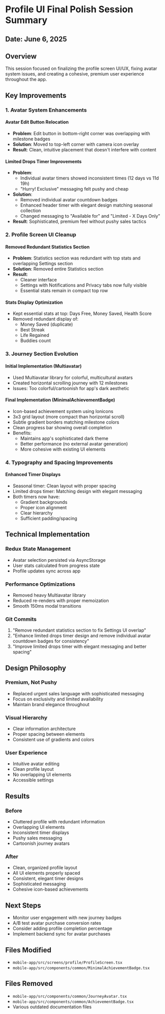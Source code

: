 # Profile UI Final Polish Session Summary

## Date: June 6, 2025

## Overview
This session focused on finalizing the profile screen UI/UX, fixing avatar system issues, and creating a cohesive, premium user experience throughout the app.

## Key Improvements

### 1. Avatar System Enhancements

#### Avatar Edit Button Relocation
- **Problem**: Edit button in bottom-right corner was overlapping with milestone badges
- **Solution**: Moved to top-left corner with camera icon overlay
- **Result**: Clean, intuitive placement that doesn't interfere with content

#### Limited Drops Timer Improvements
- **Problem**: 
  - Individual avatar timers showed inconsistent times (12 days vs 11d 19h)
  - "Hurry! Exclusive" messaging felt pushy and cheap
- **Solution**: 
  - Removed individual avatar countdown badges
  - Enhanced header timer with elegant design matching seasonal collection
  - Changed messaging to "Available for" and "Limited - X Days Only"
- **Result**: Sophisticated, premium feel without pushy sales tactics

### 2. Profile Screen UI Cleanup

#### Removed Redundant Statistics Section
- **Problem**: Statistics section was redundant with top stats and overlapping Settings section
- **Solution**: Removed entire Statistics section
- **Result**: 
  - Cleaner interface
  - Settings with Notifications and Privacy tabs now fully visible
  - Essential stats remain in compact top row

#### Stats Display Optimization
- Kept essential stats at top: Days Free, Money Saved, Health Score
- Removed redundant display of:
  - Money Saved (duplicate)
  - Best Streak
  - Life Regained
  - Buddies count

### 3. Journey Section Evolution

#### Initial Implementation (Multiavatar)
- Used Multiavatar library for colorful, multicultural avatars
- Created horizontal scrolling journey with 12 milestones
- Issues: Too colorful/cartoonish for app's dark aesthetic

#### Final Implementation (MinimalAchievementBadge)
- Icon-based achievement system using Ionicons
- 3x3 grid layout (more compact than horizontal scroll)
- Subtle gradient borders matching milestone colors
- Clean progress bar showing overall completion
- Benefits:
  - Maintains app's sophisticated dark theme
  - Better performance (no external avatar generation)
  - More cohesive with existing UI elements

### 4. Typography and Spacing Improvements

#### Enhanced Timer Displays
- Seasonal timer: Clean layout with proper spacing
- Limited drops timer: Matching design with elegant messaging
- Both timers now have:
  - Gradient backgrounds
  - Proper icon alignment
  - Clear hierarchy
  - Sufficient padding/spacing

## Technical Implementation

### Redux State Management
- Avatar selection persisted via AsyncStorage
- User stats calculated from progress state
- Profile updates sync across app

### Performance Optimizations
- Removed heavy Multiavatar library
- Reduced re-renders with proper memoization
- Smooth 150ms modal transitions

### Git Commits
1. "Remove redundant statistics section to fix Settings UI overlap"
2. "Enhance limited drops timer design and remove individual avatar countdown badges for consistency"
3. "Improve limited drops timer with elegant messaging and better spacing"

## Design Philosophy

### Premium, Not Pushy
- Replaced urgent sales language with sophisticated messaging
- Focus on exclusivity and limited availability
- Maintain brand elegance throughout

### Visual Hierarchy
- Clear information architecture
- Proper spacing between elements
- Consistent use of gradients and colors

### User Experience
- Intuitive avatar editing
- Clean profile layout
- No overlapping UI elements
- Accessible settings

## Results

### Before
- Cluttered profile with redundant information
- Overlapping UI elements
- Inconsistent timer displays
- Pushy sales messaging
- Cartoonish journey avatars

### After
- Clean, organized profile layout
- All UI elements properly spaced
- Consistent, elegant timer designs
- Sophisticated messaging
- Cohesive icon-based achievements

## Next Steps
- Monitor user engagement with new journey badges
- A/B test avatar purchase conversion rates
- Consider adding profile completion percentage
- Implement backend sync for avatar purchases

## Files Modified
- `mobile-app/src/screens/profile/ProfileScreen.tsx`
- `mobile-app/src/components/common/MinimalAchievementBadge.tsx`

## Files Removed
- `mobile-app/src/components/common/JourneyAvatar.tsx`
- `mobile-app/src/components/common/AchievementBadge.tsx`
- Various outdated documentation files 